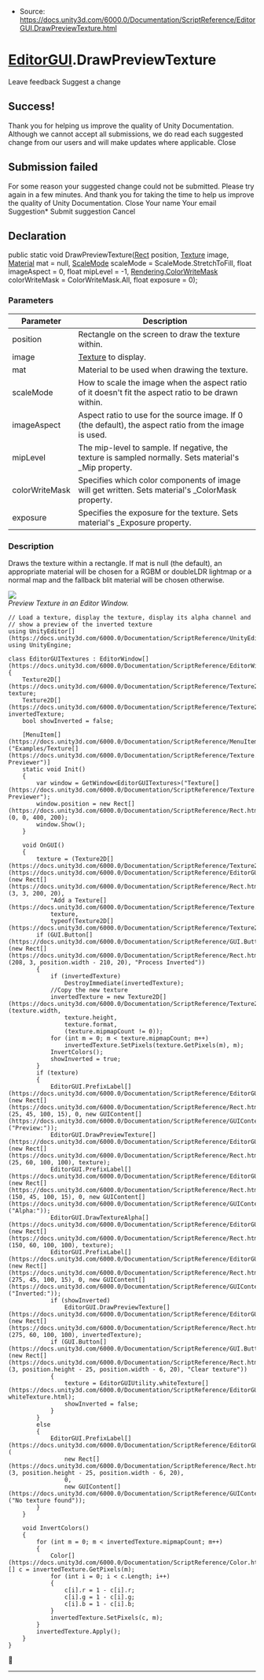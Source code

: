* Source: https://docs.unity3d.com/6000.0/Documentation/ScriptReference/EditorGUI.DrawPreviewTexture.html

#  [EditorGUI](https://docs.unity3d.com/6000.0/Documentation/ScriptReference/EditorGUI.html).DrawPreviewTexture
Leave feedback
Suggest a change
## Success!
Thank you for helping us improve the quality of Unity Documentation. Although we cannot accept all submissions, we do read each suggested change from our users and will make updates where applicable.
Close
## Submission failed
For some reason your suggested change could not be submitted. Please <a>try again</a> in a few minutes. And thank you for taking the time to help us improve the quality of Unity Documentation.
Close
Your name Your email Suggestion* Submit suggestion
Cancel
## Declaration
public static void DrawPreviewTexture([Rect](https://docs.unity3d.com/6000.0/Documentation/ScriptReference/Rect.html) position, [Texture](https://docs.unity3d.com/6000.0/Documentation/ScriptReference/Texture.html) image, [Material](https://docs.unity3d.com/6000.0/Documentation/ScriptReference/Material.html) mat = null, [ScaleMode](https://docs.unity3d.com/6000.0/Documentation/ScriptReference/ScaleMode.html) scaleMode = ScaleMode.StretchToFill, float imageAspect = 0, float mipLevel = -1, [Rendering.ColorWriteMask](https://docs.unity3d.com/6000.0/Documentation/ScriptReference/Rendering.ColorWriteMask.html) colorWriteMask = ColorWriteMask.All, float exposure = 0); 
### Parameters
Parameter | Description  
---|---  
position | Rectangle on the screen to draw the texture within.  
image |  [Texture](https://docs.unity3d.com/6000.0/Documentation/ScriptReference/Texture.html) to display.  
mat | Material to be used when drawing the texture.  
scaleMode | How to scale the image when the aspect ratio of it doesn't fit the aspect ratio to be drawn within.  
imageAspect | Aspect ratio to use for the source image. If 0 (the default), the aspect ratio from the image is used.  
mipLevel | The mip-level to sample. If negative, the texture is sampled normally. Sets material's _Mip property.  
colorWriteMask | Specifies which color components of image will get written. Sets material's _ColorMask property.  
exposure | Specifies the exposure for the texture. Sets material's _Exposure property.  
### Description
Draws the texture within a rectangle.
If mat is null (the default), an appropriate material will be chosen for a RGBM or doubleLDR lightmap or a normal map and the fallback blit material will be chosen otherwise.  
  
![](https://docs.unity3d.com/6000.0/Documentation/StaticFiles/ScriptRefImages/EditorGUIDrawPreviewTexture.png)  
_Preview Texture in an Editor Window._  
  

```
// Load a texture, display the texture, display its alpha channel and
// show a preview of the inverted texture
using UnityEditor[](https://docs.unity3d.com/6000.0/Documentation/ScriptReference/UnityEditor.html);
using UnityEngine;  
  
class EditorGUITextures : EditorWindow[](https://docs.unity3d.com/6000.0/Documentation/ScriptReference/EditorWindow.html)
{
    Texture2D[](https://docs.unity3d.com/6000.0/Documentation/ScriptReference/Texture2D.html) texture;
    Texture2D[](https://docs.unity3d.com/6000.0/Documentation/ScriptReference/Texture2D.html) invertedTexture;
    bool showInverted = false;  
  
    [MenuItem[](https://docs.unity3d.com/6000.0/Documentation/ScriptReference/MenuItem.html)("Examples/Texture[](https://docs.unity3d.com/6000.0/Documentation/ScriptReference/Texture.html) Previewer")]
    static void Init()
    {
        var window = GetWindow<EditorGUITextures>("Texture[](https://docs.unity3d.com/6000.0/Documentation/ScriptReference/Texture.html) Previewer");
        window.position = new Rect[](https://docs.unity3d.com/6000.0/Documentation/ScriptReference/Rect.html)(0, 0, 400, 200);
        window.Show();
    }  
  
    void OnGUI()
    {
        texture = (Texture2D[](https://docs.unity3d.com/6000.0/Documentation/ScriptReference/Texture2D.html))EditorGUI.ObjectField[](https://docs.unity3d.com/6000.0/Documentation/ScriptReference/EditorGUI.ObjectField.html)(new Rect[](https://docs.unity3d.com/6000.0/Documentation/ScriptReference/Rect.html)(3, 3, 200, 20),
            "Add a Texture[](https://docs.unity3d.com/6000.0/Documentation/ScriptReference/Texture.html):",
            texture,
            typeof(Texture2D[](https://docs.unity3d.com/6000.0/Documentation/ScriptReference/Texture2D.html)));
        if (GUI.Button[](https://docs.unity3d.com/6000.0/Documentation/ScriptReference/GUI.Button.html)(new Rect[](https://docs.unity3d.com/6000.0/Documentation/ScriptReference/Rect.html)(208, 3, position.width - 210, 20), "Process Inverted"))
        {
            if (invertedTexture)
                DestroyImmediate(invertedTexture);
            //Copy the new texture
            invertedTexture = new Texture2D[](https://docs.unity3d.com/6000.0/Documentation/ScriptReference/Texture2D.html)(texture.width,
                texture.height,
                texture.format,
                (texture.mipmapCount != 0));
            for (int m = 0; m < texture.mipmapCount; m++)
                invertedTexture.SetPixels(texture.GetPixels(m), m);
            InvertColors();
            showInverted = true;
        }
        if (texture)
        {
            EditorGUI.PrefixLabel[](https://docs.unity3d.com/6000.0/Documentation/ScriptReference/EditorGUI.PrefixLabel.html)(new Rect[](https://docs.unity3d.com/6000.0/Documentation/ScriptReference/Rect.html)(25, 45, 100, 15), 0, new GUIContent[](https://docs.unity3d.com/6000.0/Documentation/ScriptReference/GUIContent.html)("Preview:"));
            EditorGUI.DrawPreviewTexture[](https://docs.unity3d.com/6000.0/Documentation/ScriptReference/EditorGUI.DrawPreviewTexture.html)(new Rect[](https://docs.unity3d.com/6000.0/Documentation/ScriptReference/Rect.html)(25, 60, 100, 100), texture);
            EditorGUI.PrefixLabel[](https://docs.unity3d.com/6000.0/Documentation/ScriptReference/EditorGUI.PrefixLabel.html)(new Rect[](https://docs.unity3d.com/6000.0/Documentation/ScriptReference/Rect.html)(150, 45, 100, 15), 0, new GUIContent[](https://docs.unity3d.com/6000.0/Documentation/ScriptReference/GUIContent.html)("Alpha:"));
            EditorGUI.DrawTextureAlpha[](https://docs.unity3d.com/6000.0/Documentation/ScriptReference/EditorGUI.DrawTextureAlpha.html)(new Rect[](https://docs.unity3d.com/6000.0/Documentation/ScriptReference/Rect.html)(150, 60, 100, 100), texture);
            EditorGUI.PrefixLabel[](https://docs.unity3d.com/6000.0/Documentation/ScriptReference/EditorGUI.PrefixLabel.html)(new Rect[](https://docs.unity3d.com/6000.0/Documentation/ScriptReference/Rect.html)(275, 45, 100, 15), 0, new GUIContent[](https://docs.unity3d.com/6000.0/Documentation/ScriptReference/GUIContent.html)("Inverted:"));
            if (showInverted)
                EditorGUI.DrawPreviewTexture[](https://docs.unity3d.com/6000.0/Documentation/ScriptReference/EditorGUI.DrawPreviewTexture.html)(new Rect[](https://docs.unity3d.com/6000.0/Documentation/ScriptReference/Rect.html)(275, 60, 100, 100), invertedTexture);
            if (GUI.Button[](https://docs.unity3d.com/6000.0/Documentation/ScriptReference/GUI.Button.html)(new Rect[](https://docs.unity3d.com/6000.0/Documentation/ScriptReference/Rect.html)(3, position.height - 25, position.width - 6, 20), "Clear texture"))
            {
                texture = EditorGUIUtility.whiteTexture[](https://docs.unity3d.com/6000.0/Documentation/ScriptReference/EditorGUIUtility-whiteTexture.html);
                showInverted = false;
            }
        }
        else
        {
            EditorGUI.PrefixLabel[](https://docs.unity3d.com/6000.0/Documentation/ScriptReference/EditorGUI.PrefixLabel.html)(
                new Rect[](https://docs.unity3d.com/6000.0/Documentation/ScriptReference/Rect.html)(3, position.height - 25, position.width - 6, 20),
                0,
                new GUIContent[](https://docs.unity3d.com/6000.0/Documentation/ScriptReference/GUIContent.html)("No texture found"));
        }
    }  
  
    void InvertColors()
    {
        for (int m = 0; m < invertedTexture.mipmapCount; m++)
        {
            Color[](https://docs.unity3d.com/6000.0/Documentation/ScriptReference/Color.html)[] c = invertedTexture.GetPixels(m);
            for (int i = 0; i < c.Length; i++)
            {
                c[i].r = 1 - c[i].r;
                c[i].g = 1 - c[i].g;
                c[i].b = 1 - c[i].b;
            }
            invertedTexture.SetPixels(c, m);
        }
        invertedTexture.Apply();
    }
}

```

* * *
